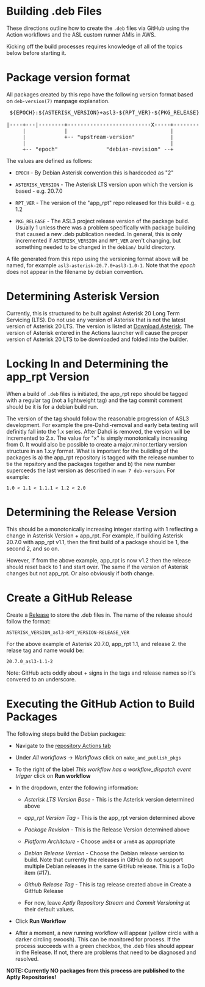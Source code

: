 # Building .deb Files
These directions outline how to create the `.deb` files
via GitHub using the Action workflows and the ASL custom
runner AMIs in AWS.

Kicking off the build processes requires knowledge of all
of the topics below before starting it.

# Package version format
All packages created by this repo have the following version
format based on `deb-version(7)` manpage explanation.

<pre>
 ${EPOCH}:${ASTERISK_VERSION}+asl3-${RPT_VER}-${PKG_RELEASE}

|----+---|--------+--------------------------X-----+--------X
     |            |                                |
     |            +-- "upstream-version"           |
     |                                             |
     +-- "epoch"               "debian-revision" --+
</pre>

The values are defined as follows:

* `EPOCH` - By Debian Asterisk convention this is hardcoded as "2"

* `ASTERISK_VERSION` - The Asterisk LTS version upon which the version is based - e.g. 20.7.0

* `RPT_VER` - The version of the "app\_rpt" repo released for this build - e.g. 1.2

* `PKG_RELEASE` - The ASL3 project release version of the package build. Usually 1 unless there
was a problem specifically with package building that caused a new .deb publication needed. In
general, this is only incremented if `ASTERISK_VERSION` and `RPT_VER` aren't changing, but
something needed to be changed in the `debian/` build directory.

A file generated from this repo using the versioning format above will be named,
for example `asl3-asterisk-20.7.0+asl3-1.0-1`. Note that the *epoch* does not appear
in the filename by debian convention.

# Determining Asterisk Version
Currently, this is structured to be built against Asterisk 20 Long Term Servicing
(LTS). Do not use any version of Asterisk that is not the latest version of 
Asterisk 20 LTS. The version is listed at
[Download Asterisk](https://www.asterisk.org/downloads/). The version of Asterisk
entered in the Actions launcher will cause the proper version of Asterisk 20 LTS
to be downloaded and folded into the builder.

# Locking In and Determining the app\_rpt Version
When a build of `.deb` files is initiated, the app\_rpt repo should be
tagged with a regular tag (not a lightweight tag) and the tag commit
comment should be it is for a debian build run.

The version of the tag should follow the reasonable progression of ASL3
development. For example the pre-Dahdi-removal and early beta testing
will definitly fall into the 1.x series. After Dahdi is removed,
the version will be incremented to 2.x. The value for "x" is simply
monotonically increasing from 0. It would also be possible to create
a major.minor.tertiary version structure in an 1.x.y format. What is
important for the buildilng of the packages is a) the app\_rpt
repository is tagged with the release number to tie the repsitory and
the packages together and b) the new number superceeds the last version
as described in `man 7 deb-version`. For example:
```
1.0 < 1.1 < 1.1.1 < 1.2 < 2.0
```

# Determining the Release Version
This should be a monotonically increasing integer starting with 1
reflecting a change in Asterisk Version + app\_rpt. For example,
if building Asterisk 20.7.0 with app\_rpt v1.1, then
the first build of a package should be 1, the second 2, and so on.

However, if from the above example, app\_rpt is now v1.2
then the release should reset back to 1 and start over. The same
if the version of Asterisk changes but not app\_rpt. Or also
obviously if both change.

# Create a GitHub Release
Create a [Release](https://github.com/AllStarLink/asl3-asterisk/releases)
to store the .deb files in. The name of the release should follow the 
format:

```
ASTERISK_VERSION_asl3-RPT_VERSION-RELEASE_VER
```

For the above example of Asterisk 20.7.0, app\_rpt 1.1, and 
release 2. the relase tag and name would be:
```
20.7.0_asl3-1.1-2
```
Note: GitHub acts oddly about + signs in the tags and release
names so it's convered to an underscore.


# Executing the GitHub Action to Build Packages
The following steps build the Debian packages:

* Navigate to the [repository Actions tab](https://github.com/AllStarLink/asl3-asterisk/actions)

* Under *All workflows* -> *Workflows* click on `make_and_publish_pkgs`

* To the right of the label *This workflow has a workflow_dispatch event trigger*
click on **Run workflow**

* In the dropdown, enter the following information:

    * *Asterisk LTS Version Base* - This is the Asterisk version determined above

    * *app\_rpt Version Tag* - This is the app\_rpt version determined above

    * *Package Revision* - This is the Release Version determined above

    * *Platform Architcture* - Choose `amd64` or `arm64` as appropriate

    * *Debian Release Version* - Choose the Debian release version to build. Note that
      currently the releases in GitHub do not support multiple Debian releases in the
      same GitHub release. This is a ToDo item (#17).

    * *Github Release Tag* - This is tag release created above in Create a GitHub Release

    * For now, leave *Aptly Repository Stream* and *Commit Versioning* at their
    default values.

* Click **Run Workflow**

* After a moment, a new running workflow will appear (yellow circle with a darker
circling swoosh). This can be monitored for process. If the process succeeds with
a green checkbox, the .deb files should appear in the Release. If not,
there are problems that need to be diagnosed and resolved.

**NOTE: Currently NO packages from this process are published to the Aptly
Repositories!**

